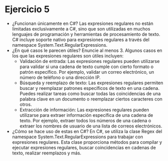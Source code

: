 # Ejercicio 5
- ¿Funcionan únicamente en C#?
Las expresiones regulares no están limitadas exclusivamente a C#, sino que son utilizadas en muchos lenguajes de programación y herramientas de procesamiento de texto. C# incluye soporte nativo para expresiones regulares a través del namespace System.Text.RegularExpressions.
- ¿En qué casos le parecen útiles? Enuncie al menos 3.
Algunos casos en los que las expresiones regulares son útiles incluyen:
    - Validación de entrada: Las expresiones regulares pueden utilizarse para validar si una cadena de texto cumple con cierto formato o patrón específico. Por ejemplo, validar un correo electrónico, un número de teléfono o una dirección IP.
    - Búsqueda y reemplazo de texto: Las expresiones regulares permiten buscar y reemplazar patrones específicos de texto en una cadena. Puedes realizar tareas como buscar todas las coincidencias de una palabra clave en un documento o reemplazar ciertos caracteres con otros.
    - Extracción de información: Las expresiones regulares pueden utilizarse para extraer información específica de una cadena de texto. Por ejemplo, extraer todos los números de una cadena o extraer los nombres de usuario de una lista de correos electrónicos.
- ¿Cómo se hace uso de estas en C#?
En C#, se utiliza la clase Regex del namespace System.Text.RegularExpressions para trabajar con expresiones regulares. Esta clase proporciona métodos para compilar y ejecutar expresiones regulares, buscar coincidencias en cadenas de texto, realizar reemplazos y más.